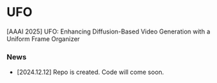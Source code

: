 # UFO
[AAAI 2025] UFO: Enhancing Diffusion-Based Video Generation with a Uniform Frame Organizer

### News
* [2024.12.12] Repo is created. Code will come soon.

